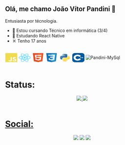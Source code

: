 ## Olá, me chamo João Vítor Pandini 👋

Entusiasta por técnologia.

- 🔭 Estou cursando Técnico em informática (3/4)
- 🌱 Estudando React Native
- ♓ Tenho 17 anos

<div style="display: inline_block"><br>
  <img align="center" alt="Pandini-Js" height="30" width="40" src="https://raw.githubusercontent.com/devicons/devicon/master/icons/javascript/javascript-plain.svg">
  <img align="center" alt="Pandini-React" height="30" width="40" src="https://raw.githubusercontent.com/devicons/devicon/master/icons/react/react-original.svg">
  <img align="center" alt="Pandini-HTML" height="30" width="40" src="https://raw.githubusercontent.com/devicons/devicon/master/icons/html5/html5-original.svg">
  <img align="center" alt="Pandini-CSS" height="30" width="40" src="https://raw.githubusercontent.com/devicons/devicon/master/icons/css3/css3-original.svg">
  <img align="center" alt="Pandini-Python" height="30" width="40" src="https://raw.githubusercontent.com/devicons/devicon/master/icons/python/python-original.svg">
  <img align="center" alt="Pandini-CPP" height="30" width="40" src="https://github.com/tandpfun/skill-icons/blob/main/icons/CPP.svg">
  <img align="center" alt="Pandini-MySql" height="40" width="50" src="https://cdn.jsdelivr.net/gh/devicons/devicon/icons/mysql/mysql-original-wordmark.svg">
</div>
<br>


<p><h1>Status: </h1>
<div align="center">
  <a href="https://github.com/davimarcilio">
  <img height="160em" src="https://github-readme-stats.vercel.app/api?username=JPandini&show_icons=true&theme=tokyonight&include_all_commits=true&count_private=true"/>
    
  <img height="160em" src="https://github-readme-stats.vercel.app/api/top-langs/?username=JPandini&layout=compact&langs_count=6&theme=tokyonight"/>
</div>
<br>

<p><h1>Social: </h1></p>
<div align="center">
    <a href="https://www.linkedin.com/in/jo%C3%A3o-v%C3%ADtor-pandini-71a484240/" target="_blank"><img src="https://img.shields.io/badge/-LinkedIn-%230077B5?style=for-the-badge&logo=linkedin&logoColor=white" target="_blank"></a>
    <a href="https://www.instagram.com/joaovppvitor_/" target="_blank"><img src="https://img.shields.io/badge/-Instagram-%23E4405F?style=for-the-badge&logo=instagram&logoColor=white" target="_blank"></a>
    <a href = "mailto:pandinijoao@gmail.com"><img src="https://img.shields.io/badge/-Gmail-%23333?style=for-the-badge&logo=gmail&logoColor=white" target="_blank"></a>
</div>



